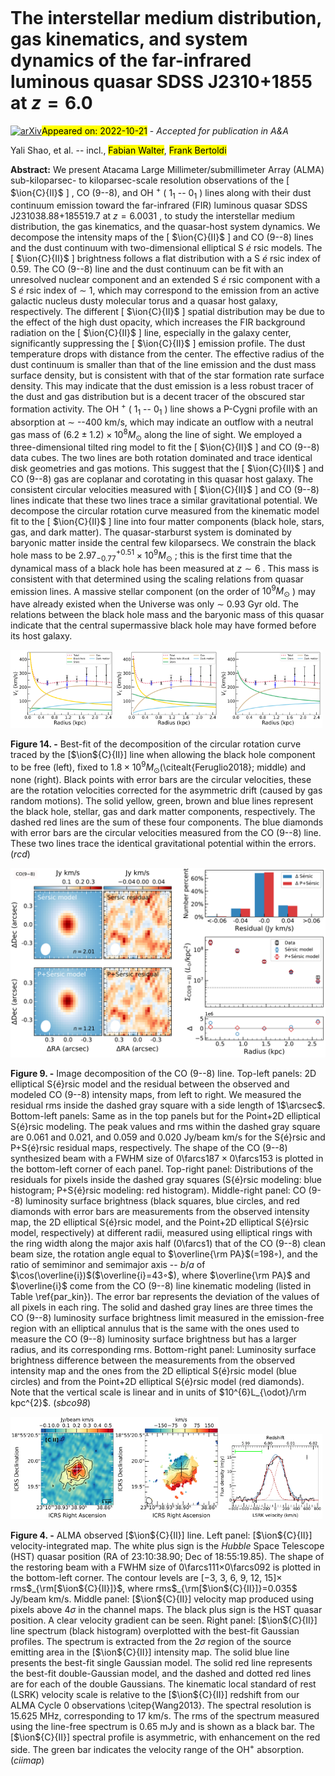 <div class="macros" style="visibility:hidden;">
$\newcommand{\ensuremath}{}$
$\newcommand{\xspace}{}$
$\newcommand{\object}[1]{\texttt{#1}}$
$\newcommand{\farcs}{{.}''}$
$\newcommand{\farcm}{{.}'}$
$\newcommand{\arcsec}{''}$
$\newcommand{\arcmin}{'}$
$\newcommand{\ion}[2]{#1#2}$
$\newcommand{\textsc}[1]{\textrm{#1}}$
$\newcommand{\hl}[1]{\textrm{#1}}$
$\newcommand{\footnote}[1]{}$
$\newcommand$
$\newcommand$
$\newcommand$
$\newcommand$</div>

<div class="macros" style="visibility:hidden;">
$\newcommand{\ensuremath}{}$
$\newcommand{\xspace}{}$
$\newcommand{\object}[1]{\texttt{#1}}$
$\newcommand{\farcs}{{.}''}$
$\newcommand{\farcm}{{.}'}$
$\newcommand{\arcsec}{''}$
$\newcommand{\arcmin}{'}$
$\newcommand{\ion}[2]{#1#2}$
$\newcommand{\textsc}[1]{\textrm{#1}}$
$\newcommand{\hl}[1]{\textrm{#1}}$
$\newcommand{\footnote}[1]{}$
$\newcommand$
$\newcommand$
$\newcommand$
$\newcommand$</div>



<div id="title">

# The interstellar medium distribution, gas kinematics, and system dynamics of the far-infrared luminous quasar SDSS J2310+1855 at $z=6.0$

</div>
<div id="comments">

[![arXiv](https://img.shields.io/badge/arXiv-2210.11926-b31b1b.svg)](https://arxiv.org/abs/2210.11926)<mark>Appeared on: 2022-10-21</mark> - _Accepted for publication in A&A_

</div>
<div id="authors">

Yali Shao, et al. -- incl., <mark>Fabian Walter</mark>, <mark>Frank Bertoldi</mark>

</div>
<div id="abstract">

**Abstract:** We present Atacama Large Millimeter/submillimeter Array (ALMA)  sub-kiloparsec- to kiloparsec-scale resolution observations of the [ $\ion{C}{II}$ ] , CO (9--8), and OH $^{+}$ ( $1_{1}$ -- $0_{1}$ )  lines along with their dust continuum emission toward the far-infrared (FIR) luminous quasar SDSS J231038.88+185519.7 at $z = 6.0031$ , to study the interstellar medium distribution, the gas kinematics, and the quasar-host system dynamics. We decompose the intensity maps of the [ $\ion{C}{II}$ ] and CO (9--8) lines and  the dust continuum with two-dimensional elliptical S ${é}$ rsic models. The [ $\ion{C}{II}$ ] brightness follows a flat distribution with a S ${é}$ rsic index of 0.59. The CO (9--8) line and the dust continuum can be  fit with an unresolved nuclear component and an extended S ${é}$ rsic component with a S ${é}$ rsic index of $\sim$ 1, which may correspond to the emission from an active galactic nucleus dusty molecular torus and a quasar host galaxy, respectively. The different [ $\ion{C}{II}$ ] spatial distribution may be due to the effect of the high dust opacity, which increases the FIR background radiation on the [ $\ion{C}{II}$ ] line, especially in the galaxy center, significantly suppressing the [ $\ion{C}{II}$ ] emission profile. The dust temperature drops with distance from the center. The effective radius of the dust continuum is smaller than that of the line emission and the dust mass  surface density, but is consistent with that of the star formation rate surface density. This may indicate that the dust emission is a less robust tracer of the dust and gas distribution but is a decent tracer of the obscured star formation activity. The OH $^{+}$ ( $1_{1}$ -- $0_{1}$ ) line shows a P-Cygni profile with an absorption at $\sim$ --400 km/s, which may indicate an outflow with a neutral gas mass of $(6.2\pm1.2)\times10^{8} M_{\odot}$ along the line of sight. We employed a three-dimensional tilted ring model to fit the [ $\ion{C}{II}$ ] and CO (9--8)  data cubes. The two lines   are both rotation dominated and trace identical disk geometries and gas motions. This suggest that the [ $\ion{C}{II}$ ] and CO (9--8) gas are coplanar and corotating in this quasar host galaxy. The consistent circular velocities measured with [ $\ion{C}{II}$ ] and CO (9--8)  lines indicate that these two lines trace a similar gravitational potential. We decompose the circular rotation curve measured from the kinematic model fit to the [ $\ion{C}{II}$ ] line into four matter components (black hole, stars, gas, and dark matter). The quasar-starburst system is dominated by  baryonic matter inside the central few kiloparsecs. We constrain the black hole mass to be $2.97^{+0.51}_{-0.77}\times 10^{9} M_{\odot}$ ; this is the first time that the dynamical mass of a black hole has been measured at $z\sim6$ . This mass is consistent with that determined using the scaling relations from quasar emission lines. A massive stellar component (on the order of $10^{9} M_{\odot}$ ) may have already existed when the Universe was only $\sim$ 0.93 Gyr old. The relations between the black hole mass and  the baryonic mass of this quasar indicate that the central supermassive black hole may have formed before its host galaxy.

</div>

<div id="div_fig1">

<img src="tmp_2210.11926/./rcd.png" alt="Fig14.1" width="33%"/><img src="tmp_2210.11926/./rcd2.png" alt="Fig14.2" width="33%"/><img src="tmp_2210.11926/./J2310_withoutbh.png" alt="Fig14.3" width="33%"/>

**Figure 14. -** Best-fit of the decomposition of the circular rotation curve traced by the [$\ion${C}{II}] line when allowing the black hole component to be free (left), fixed to $1.8\times10^{9} M_{\odot}$(\citealt{Feruglio2018}; middle) and none (right). Black points with error bars are the circular velocities, these  are the rotation velocities corrected for the asymmetric drift (caused by  gas random motions). The solid yellow, green, brown and blue lines represent the black hole, stellar, gas and dark matter components, respectively. The dashed red lines are the sum of these four components. The blue diamonds with error bars are the circular velocities measured from the  CO (9--8) line. These two lines trace the identical gravitational potential within the errors. (*rcd*)

</div>
<div id="div_fig2">

<img src="tmp_2210.11926/./sb_co98_model_fit_plot_final_mc_compare.png" alt="Fig9" width="100%"/>

**Figure 9. -**  Image decomposition of the CO (9--8) line. Top-left panels: 2D elliptical S{é}rsic model and the residual between the observed and modeled CO (9--8) intensity maps, from left to right. We measured the residual rms inside the dashed gray square with a side length of 1$\arcsec$. Bottom-left panels: Same as in the top panels but for the Point+2D elliptical S{é}rsic modeling. The peak values and rms within the dashed gray square are 0.061 and 0.021, and 0.059 and 0.020 Jy/beam km/s for the S{é}rsic and P+S{é}rsic residual maps, respectively. The shape of the CO (9--8) synthesized beam  with a FWHM size of $0$\farcs$187\times0$\farcs$153$ is plotted in the bottom-left corner of each panel. Top-right panel: Distributions of the residuals for pixels inside the dashed gray squares (S{é}rsic modeling: blue histogram; P+S{é}rsic modeling: red histogram). Middle-right panel: CO (9--8) luminosity surface brightness (black squares, blue circles, and red diamonds with error bars are measurements from the observed intensity map, the 2D elliptical S{é}rsic model, and the Point+2D elliptical S{é}rsic model, respectively) at different radii, measured using elliptical rings with the ring width along the major axis half ($0$\farcs$1$) that of the CO (9--8) clean beam size, the rotation angle equal to $\overline{\rm PA}$(=198$◦$), and the ratio of semiminor and semimajor axis -- $b/a$ of $\cos(\overline{i})$($\overline{i}=43◦$), where $\overline{\rm PA}$ and $\overline{i}$ come from the CO (9--8) line kinematic modeling (listed in Table \ref{par_kin}). The error bar represents the deviation of the values of all pixels in each ring. The solid and dashed gray lines are three times the CO (9--8) luminosity surface brightness limit measured in the emission-free region with an elliptical annulus that is the same with the ones used to measure the CO (9--8) luminosity surface brightness but has a larger radius, and its corresponding rms. Bottom-right panel: Luminosity surface brightness difference between the measurements from the observed intensity map and the ones from the 2D elliptical S{é}rsic model (blue circles) and from the Point+2D elliptical S{é}rsic model (red diamonds). Note that the vertical scale is linear and in units of $10^{6}L_{\odot}/\rm kpc^{2}$. (*sbco98*)

</div>
<div id="div_fig3">

<img src="tmp_2210.11926/./J2310_split_12m+7m_cii_image_chan29-60_mom0.png" alt="Fig4.1" width="33%"/><img src="tmp_2210.11926/./J2310_split_12m+7m_cii_image_chan29-60_4sigma_mom1.png" alt="Fig4.2" width="33%"/><img src="tmp_2210.11926/./J2310_split_12m+7m_cii_image_chan29-60_mom0_2sigma_spectrum.png" alt="Fig4.3" width="33%"/>

**Figure 4. -** 
ALMA observed [$\ion${C}{II}] line. Left panel: [$\ion${C}{II}] velocity-integrated map. The white plus sign is the _Hubble_ Space Telescope (HST) quasar position (RA of 23:10:38.90; Dec of 18:55:19.85). The shape of the restoring beam with a FWHM size of $0$\farcs$111$$\times$$0$\farcs$092$ is plotted  in the bottom-left corner. The contour levels are  [$-$3, 3, 6, 9, 12, 15]$\times$ rms$_{\rm[$\ion${C}{II}]}$, where rms$_{\rm[$\ion${C}{II}]}=0.035$ Jy/beam km/s.
Middle panel: [$\ion${C}{II}] velocity map produced using pixels above 4$\sigma$ in the channel maps. The black plus sign is the HST quasar position. A clear velocity gradient can be seen.
Right panel: [$\ion${C}{II}] line spectrum (black histogram) overplotted with the best-fit Gaussian profiles. The spectrum is extracted from the 2$\sigma$ region of the source emitting area in the [$\ion${C}{II}] intensity map. The solid blue line presents the best-fit single Gaussian model. The solid red line represents the best-fit double-Gaussian model, and the dashed and dotted red lines are for each of the double Gaussians. The  kinematic local standard of rest (LSRK) velocity scale is relative to the [$\ion${C}{II}] redshift from our ALMA Cycle 0 observations \citep{Wang2013}. The spectral resolution is 15.625 MHz, corresponding to 17 km/s. The rms of the spectrum measured using the line-free spectrum is 0.65 mJy and is shown as a black bar. The  [$\ion${C}{II}] spectral profile is asymmetric, with enhancement on the red side. The green bar indicates the velocity range of the OH$^{+}$ absorption.
 (*ciimap*)

</div>